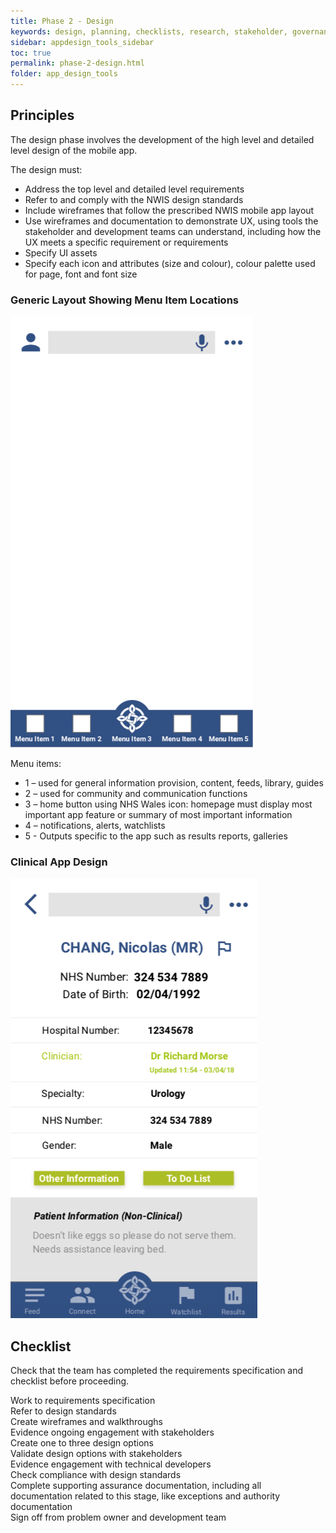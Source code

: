 ```yaml
---
title: Phase 2 - Design
keywords: design, planning, checklists, research, stakeholder, governance, compliance, requirements, 
sidebar: appdesign_tools_sidebar
toc: true
permalink: phase-2-design.html
folder: app_design_tools 
---
```

## Principles
The design phase involves the development of the high level and detailed level design of the mobile app.

The design must:
* Address the top level and detailed level requirements
* Refer to and comply with the NWIS design standards
* Include wireframes that follow the prescribed NWIS mobile app layout
* Use wireframes and documentation to demonstrate UX, using tools the stakeholder and development teams can understand, including how the UX meets a specific requirement or requirements
* Specify UI assets
* Specify each icon and attributes (size and colour), colour palette used for page, font and font size

### Generic Layout Showing Menu Item Locations
<img class="img-responsive img-thumbnail" src="/images/examples/considerations-phase-2-general-example.png">

Menu items:
* 1 – used for general information provision, content, feeds, library, guides 
* 2 – used for community and communication functions 
* 3 – home button using NHS Wales icon: homepage must display most important app feature or summary of most important information
* 4 – notifications, alerts, watchlists
* 5 - Outputs specific to the app such as results reports, galleries

### Clinical App Design
<img class="img-responsive img-thumbnail" src="/images/examples/considerations-phase-2-general-example2.png">

## Checklist
Check that the team has completed the requirements specification and checklist before proceeding.
<p>
	<p class="indented">
		<i class="far fa-square"></i> Work to requirements specification<br>
		<i class="far fa-square"></i> Refer to design standards<br>
		<i class="far fa-square"></i> Create wireframes and walkthroughs<br>
		<i class="far fa-square"></i> Evidence ongoing engagement with stakeholders<br>
		<i class="far fa-square"></i> Create one to three design options<br>
		<i class="far fa-square"></i> Validate design options with stakeholders<br>
		<i class="far fa-square"></i> Evidence engagement with technical developers<br>
		<i class="far fa-square"></i> Check compliance with design standards<br>
		<i class="far fa-square"></i> Complete supporting assurance documentation, including all documentation related to this stage, like exceptions and authority documentation<br>
		<i class="far fa-square"></i> Sign off from problem owner and development team
	</p>
</p>